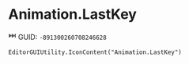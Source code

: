 # Animation.LastKey
![](/img/Animation.LastKey.png)
GUID: `-891300260708246628`
```
EditorGUIUtility.IconContent("Animation.LastKey")
```
